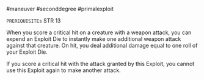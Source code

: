 #maneuver #seconddegree #primalexploit 

`PREREQUISITEs`
STR 13

When you score a critical hit on a creature with a weapon attack, you can expend an Exploit Die to instantly make one additional weapon attack against that creature. On hit, you deal additional damage equal to one roll of your Exploit Die. 

If you score a critical hit with the attack granted by this Exploit, you cannot use this Exploit again to make another attack.